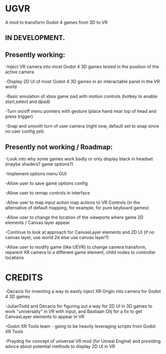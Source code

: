 # UGVR
 A mod to transform Godot 4 games from 3D to VR

## IN DEVELOPMENT.

## Presently working:

-Inject VR camera into most Godot 4 3D games tested in the position of the active camera

-Display 2D UI of most Godot 4 3D games in an interactable panel in the VR world

-Basic emulation of xbox game pad with motion controls (hotkey to enable start,select and dpad)

-Turn on/off menu pointers with gesture (place hand near top of head and press trigger)

-Snap and smooth turn of user camera (right now, default set to snap since no user config yet)

## Presently not working / Roadmap:

-Look into why some games work badly or only display black in headset (maybe shaders? game options?)

-Implement options menu GUI

-Allow user to save game options config

-Allow user to remap controls in interface 

-Allow user to map input action map actions to VR Controls (in the alternative of default mapping, for example, for pure keyboard games)

-Allow user to change the location of the viewports where game 2D elements / Canvas layer appear

-Continue to look at approach for CanvasLayer elements and 2D UI (if no canvas layer, use world 2d else use canvas layer?)

-Allow user to modify game (like UEVR) to change camera transform, reparent XR camera to a different game element, child nodes to controller locations

# CREDITS

-Decacis for inventing a way to easily inject XR Origin into camera for Godot 4 3D games

-JulianTodd and Decacis for figuring out a way for 2D UI in 3D games to work "universally" in VR with input, and Bastiaan Olij for a fix to get CanvasLayer elements to appear in VR

-Godot XR Tools team - going to be heavily leveraging scripts from Godot XR Tools

-Praydog for concept of universal VR mod (for Unreal Engine) and providing advice about potential methods to display 2D UI in VR
